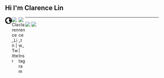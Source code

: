 ## Hi I'm Clarence Lin

[<img align="left" alt="blog.clarence.tw" width="22px" src="https://raw.githubusercontent.com/iconic/open-iconic/master/svg/globe.svg" />](https://blog.clarence.tw)
[<img align="left" alt="Clarence_Lin | Twitter" width="22px" src="https://cdn.jsdelivr.net/npm/simple-icons@v3/icons/twitter.svg" />](https://twitter.com/Clarence_Lin)
[<img align="left" alt="clarence_tw_ | Instagram" width="22px" src="https://cdn.jsdelivr.net/npm/simple-icons@v3/icons/instagram.svg" />](https://www.instagram.com/clarence_tw_/)

---

<img src = "https://github-readme-stats.vercel.app/api?username=clarencetw&show_icons=true&theme=nord&line_height=27">
<img src = "https://github-readme-stats.vercel.app/api/top-langs/?username=clarencetw&hide=css,cuda&theme=nord">

